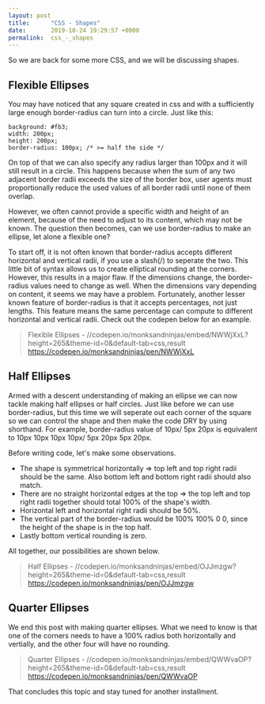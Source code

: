 ```yaml
---
layout: post
title:      "CSS - Shapes"
date:       2019-10-24 19:29:57 +0000
permalink:  css_-_shapes
---
```



So we are back for some more CSS, and we will be discussing shapes. 

## Flexible Ellipses

You may have noticed that any square created in css and with a sufficiently large enough border-radius can turn into a circle. Just like this:

```
background: #fb3;
width: 200px;
height: 200px;
border-radius: 100px; /* >= half the side */
```

On top of that we can also specify any radius larger than 100px and it will still result in a circle. This happens because when the sum of any two adjacent border radii exceeds the size of the border box, user agents must proportionally reduce the used values of all border radii until none of them overlap.

However, we often cannot provide a specific width and height of an element, because of the need to adjust to its content, which may not be known. The question then becomes, can we use border-radius to make an ellipse, let alone a flexible one?

To start off, it is not often known that border-radius accepts different horizontal and vertical radii, if you use a slash(/) to seperate the two. This little bit of syntax allows us to create elliptical rounding at the corners. However, this results in a major flaw. If the dimensions change, the border-radius values need to change as well. When the dimensions vary depending on content, it seems we may have a problem. Fortunately, another lesser known feature of border-radius is that it accepts percentages, not just lengths. This feature means the same percentage can compute to different horizontal and vertical radii. Check out the codepen below for an example.

> Flexible Ellipses - 
> //codepen.io/monksandninjas/embed/NWWjXxL?height=265&theme-id=0&default-tab=css,result
> https://codepen.io/monksandninjas/pen/NWWjXxL

## Half Ellipses

Armed with a descent understanding of making an ellipse we can now tackle making half ellipses or half circles. Just like before we can use border-radius, but this time we will seperate out each corner of the square so we can control the shape and then make the code DRY by using shorthand. For example, border-radius value of 10px/ 5px 20px is equivalent to 10px 10px 10px 10px/ 5px 20px 5px 20px. 

Before writing code, let's make some observations.

* The shape is symmetrical horizontally => top left and top right radii should be the same. Also bottom left and bottom right radii should also match.
* There are no straight horizontal edges at the top => the top left and top right radii together should total 100% of the shape's width.
* Horizontal left and horizontal right radii should be 50%.
* The vertical part of the border-radius would be 100% 100% 0 0, since the height of the shape is in the top half.
* Lastly bottom vertical rounding is zero.

All together, our possibilities are shown below.

> Half Ellipses - 
>  //codepen.io/monksandninjas/embed/OJJmzgw?height=265&theme-id=0&default-tab=css,result
>  https://codepen.io/monksandninjas/pen/OJJmzgw

## Quarter Ellipses
We end this post with making quarter ellipses. What we need to know is that one of the corners needs to have a 100% radius both horizontally and vertially, and the other four will have no rounding. 

> Quarter Ellipses - 
> //codepen.io/monksandninjas/embed/QWWvaOP?height=265&theme-id=0&default-tab=css,result
> https://codepen.io/monksandninjas/pen/QWWvaOP

That concludes this topic and stay tuned for another installment.

